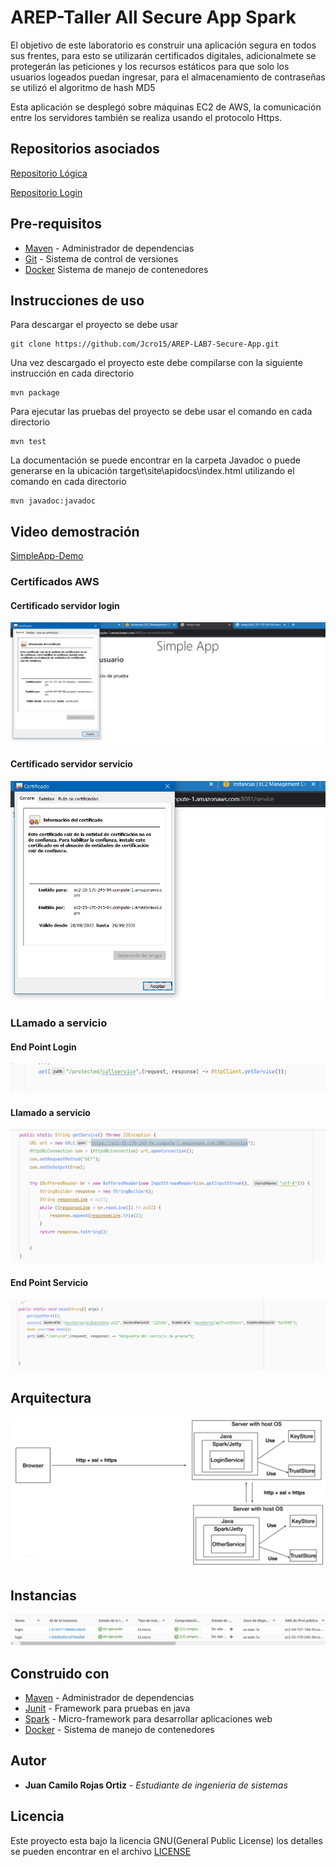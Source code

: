 # AREP-Taller All Secure App Spark

El objetivo de este laboratorio es construir una aplicación segura en todos sus frentes, para esto se utilizarán certificados digitales,
adicionalmete se protegerán las peticiones y los recursos estáticos para que solo los usuarios logeados puedan ingresar, para el almacenamiento de contraseñas
se utilizó el algoritmo de hash MD5 

Esta aplicación se desplegó sobre máquinas EC2 de AWS, la comunicación entre los servidores también se realiza usando el protocolo Https.

## Repositorios asociados

[Repositorio Lógica](https://github.com/Jcro15/AREP-LAB7-Secure-App-Logic)

[Repositorio Login](https://github.com/Jcro15/AREP-LAB7-Secure-App-Login)

## Pre-requisitos
* [Maven](https://maven.apache.org/) - Administrador de dependencias
* [Git](https://git-scm.com/) - Sistema de control de versiones
* [Docker](https://www.docker.com/) Sistema de manejo de contenedores 

## Instrucciones de uso

Para descargar el proyecto se debe usar 
```
git clone https://github.com/Jcro15/AREP-LAB7-Secure-App.git
```


Una vez descargado el proyecto este debe compilarse con la siguiente instrucción en cada directorio
```
mvn package
```

Para ejecutar las pruebas del proyecto se debe usar el comando en cada directorio
```
mvn test
```
La documentación se puede encontrar en la carpeta Javadoc o puede generarse en 
la ubicación target\site\apidocs\index.html utilizando el comando en cada directorio
```
mvn javadoc:javadoc
```

## Video demostración
[SimpleApp-Demo](https://www.youtube.com/watch?v=v-F8F5qegTI&feature=youtu.be)
### Certificados AWS
#### Certificado servidor login
![CertificadoLogin](resources/certificado_login.png)
#### Certificado servidor servicio
![CertificadoLogic](resources/certificado_logic.png)

### LLamado a servicio
#### End Point Login 
![llamado_service1](resources/llamado_service1.png)
#### Llamado a servicio
![llamado_service2](resources/llamado_service2.png)
#### End Point Servicio
![Controlador_servicio](resources/controlador_servicio.png) 


## Arquitectura
![Arquitectura](resources/arq.png)
## Instancias
![Instancias](resources/instancias.png)

## Construido con

* [Maven](https://maven.apache.org/) - Administrador de dependencias
* [Junit](https://junit.org/junit5/) - Framework para pruebas en java
* [Spark](http://sparkjava.com/) - Micro-framework para desarrollar aplicaciones web
* [Docker](https://www.docker.com/) - Sistema de manejo de contenedores

## Autor

* **Juan Camilo Rojas Ortiz** - *Estudiante de ingeniería de sistemas* 

## Licencia

Este proyecto esta bajo la licencia GNU(General Public License) los detalles se pueden encontrar en el archivo [LICENSE](LICENSE)

